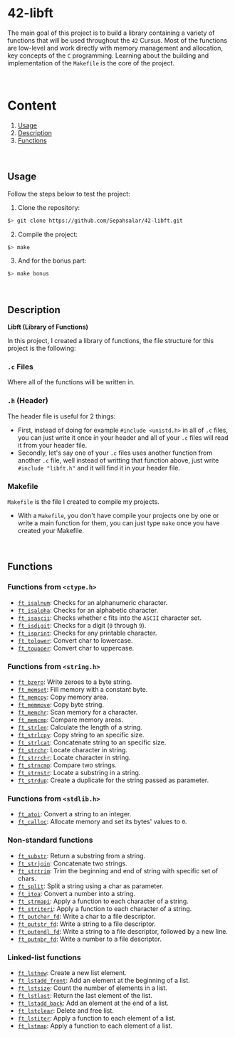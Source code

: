 # 42-libft
The main goal of this project is to build a library containing a variety of functions that will be used throughout the `42` Cursus. Most of the functions are low-level and work directly with memory management and allocation, key concepts of the `C` programming. Learning about the building and implementation of the `Makefile` is the core of the project.

</br>

# Content

1. [Usage](#usage)
2. [Description](#description)
3. [Functions](#functions)

</br>

## Usage

Follow the steps below to test the project: 

1. Clone the repository:
```bash
$> git clone https://github.com/Sepahsalar/42-libft.git
```
2. Compile the project:
```bash
$> make
```
3. And for the bonus part:
```bash
$> make bonus
```

</br>

## Description

**Libft (Library of Functions)**

In this project, I created a library of functions, the file structure for this project is the following:

### `.c` Files 
Where all of the functions will be written in. 

### `.h` (Header)
The header file is useful for 2 things:
- First, instead of doing for example `#include <unistd.h>` in all of `.c` files, you can just write it once in your header and all of your `.c` files will read it from your header file. 
- Secondly, let's say one of your `.c` files uses another function from another `.c` file, well instead of writting that function above, just write `#include "libft.h"` and it will find it in your header file.

### Makefile 
`Makefile` is the file I created to compile my projects.
- With a `Makefile`, you don't have compile your projects one by one or write a main function for them, you can just type `make` once you have created your Makefile.

</br>

## Functions

### Functions from `<ctype.h>`

- [`ft_isalnum`](ft_isalnum.c): Checks for an alphanumeric character.
- [`ft_isalpha`](ft_isalpha.c): Checks for an alphabetic character.
- [`ft_isascii`](ft_isascii.c): Checks whether c fits into the `ASCII` character set.
- [`ft_isdigit`](ft_isdigit.c): Checks for a digit (`0` through `9`).
- [`ft_isprint`](ft_isprint.c): Checks for any printable character.
- [`ft_tolower`](ft_tolower.c): Convert char to lowercase.
- [`ft_toupper`](ft_toupper.c): Convert char to uppercase.

### Functions from `<string.h>`

- [`ft_bzero`](ft_bzero.c): Write zeroes to a byte string.
- [`ft_memset`](ft_memset.c): Fill memory with a constant byte.
- [`ft_memcpy`](ft_memcpy.c): Copy memory area.
- [`ft_memmove`](ft_memmove.c): Copy byte string.
- [`ft_memchr`](ft_memchr.c): Scan memory for a character.
- [`ft_memcmp`](ft_memcmp.c): Compare memory areas.
- [`ft_strlen`](ft_strlen.c): Calculate the length of a string.
- [`ft_strlcpy`](ft_strlcpy.c): Copy string to an specific size.
- [`ft_strlcat`](ft_strlcat.c): Concatenate string to an specific size.
- [`ft_strchr`](ft_strchr.c): Locate character in string.
- [`ft_strrchr`](ft_strrchr.c): Locate character in string.
- [`ft_strncmp`](ft_strncmp.c): Compare two strings.
- [`ft_strnstr`](ft_strnstr.c): Locate a substring in a string.
- [`ft_strdup`](ft_strdup.c): Create a duplicate for the string passed as parameter.

### Functions from `<stdlib.h>`
- [`ft_atoi`](ft_atoi.c): Convert a string to an integer.
- [`ft_calloc`](ft_calloc.c): Allocate memory and set its bytes' values to `0`.

### Non-standard functions
- [`ft_substr`](ft_substr.c): Return a substring from a string.
- [`ft_strjoin`](ft_strjoin.c): Concatenate two strings.
- [`ft_strtrim`](ft_strtrim.c): Trim the beginning and end of string with specific set of chars.
- [`ft_split`](ft_split.c): Split a string using a char as parameter.
- [`ft_itoa`](ft_itoa.c): Convert a number into a string.
- [`ft_strmapi`](ft_strmapi.c): Apply a function to each character of a string.
- [`ft_striteri`](ft_striteri.c): Apply a function to each character of a string.
- [`ft_putchar_fd`](ft_putchar_fd.c): Write a char to a file descriptor.
- [`ft_putstr_fd`](ft_putstr_fd.c): Write a string to a file descriptor.
- [`ft_putendl_fd`](ft_putendl_fd.c): Write a string to a file descriptor, followed by a new line.
- [`ft_putnbr_fd`](ft_putnbr_fd.c): Write a number to a file descriptor.

### Linked-list functions

- [`ft_lstnew`](ft_lstnew.c): Create a new list element.
- [`ft_lstadd_front`](ft_lstadd_front.c): Add an element at the beginning of a list.
- [`ft_lstsize`](ft_lstsize.c): Count the number of elements in a list.
- [`ft_lstlast`](ft_lstlast.c): Return the last element of the list.
- [`ft_lstadd_back`](ft_lstadd_back.c): Add an element at the end of a list.
- [`ft_lstclear`](ft_lstclear.c): Delete and free list.
- [`ft_lstiter`](ft_lstiter.c): Apply a function to each element of a list.
- [`ft_lstmap`](ft_lstmap.c): Apply a function to each element of a list.